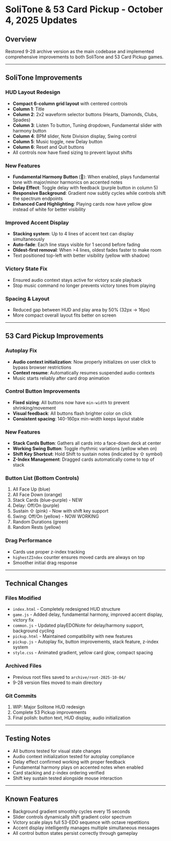 # SoliTone & 53 Card Pickup - October 4, 2025 Updates

## Overview
Restored 9-28 archive version as the main codebase and implemented comprehensive improvements to both SoliTone and 53 Card Pickup games.

---

## SoliTone Improvements

### HUD Layout Redesign
- **Compact 6-column grid layout** with centered controls
- **Column 1**: Title
- **Column 2**: 2x2 waveform selector buttons (Hearts, Diamonds, Clubs, Spades)
- **Column 3**: Listen To button, Tuning dropdown, Fundamental slider with harmony button
- **Column 4**: BPM slider, Note Division display, Swing control
- **Column 5**: Music toggle, new Delay button
- **Column 6**: Reset and Quit buttons
- All controls now have fixed sizing to prevent layout shifts

### New Features
- **Fundamental Harmony Button** (🎵): When enabled, plays fundamental tone with major/minor harmonics on accented notes
- **Delay Effect**: Toggle delay with feedback (purple button in column 5)
- **Responsive Background**: Gradient now subtly cycles while controls shift the spectrum endpoints
- **Enhanced Card Highlighting**: Playing cards now have yellow glow instead of white for better visibility

### Improved Accent Display
- **Stacking system**: Up to 4 lines of accent text can display simultaneously
- **Auto-fade**: Each line stays visible for 1 second before fading
- **Oldest-first removal**: When >4 lines, oldest fades faster to make room
- Text positioned top-left with better visibility (yellow with shadow)

### Victory State Fix
- Ensured audio context stays active for victory scale playback
- Stop music command no longer prevents victory tones from playing

### Spacing & Layout
- Reduced gap between HUD and play area by 50% (32px → 16px)
- More compact overall layout fits better on screen

---

## 53 Card Pickup Improvements

### Autoplay Fix
- **Audio context initialization**: Now properly initializes on user click to bypass browser restrictions
- **Context resume**: Automatically resumes suspended audio contexts
- Music starts reliably after card drop animation

### Control Button Improvements
- **Fixed sizing**: All buttons now have `min-width` to prevent shrinking/movement
- **Visual feedback**: All buttons flash brighter color on click
- **Consistent spacing**: 140-160px min-width keeps layout stable

### New Features
- **Stack Cards Button**: Gathers all cards into a face-down deck at center
- **Working Swing Button**: Toggle rhythmic variations (yellow when on)
- **Shift Key Shortcut**: Hold Shift to sustain notes (indicated by ⇧ symbol)
- **Z-Index Management**: Dragged cards automatically come to top of stack

### Button List (Bottom Controls)
1. All Face Up (blue)
2. All Face Down (orange)
3. Stack Cards (blue-purple) - NEW
4. Delay: Off/On (purple)
5. Sustain ⇧ (pink) - Now with shift key support
6. Swing: Off/On (yellow) - NOW WORKING
7. Random Durations (green)
8. Random Rests (yellow)

### Drag Performance
- Cards use proper z-index tracking
- `highestZIndex` counter ensures moved cards are always on top
- Smoother initial drag response

---

## Technical Changes

### Files Modified
- `index.html` - Completely redesigned HUD structure
- `game.js` - Added delay, fundamental harmony, improved accent display, victory fix
- `common.js` - Updated playEDONote for delay/harmony support, background cycling
- `pickup.html` - Maintained compatibility with new features
- `pickup.js` - Autoplay fix, button improvements, stack feature, z-index system
- `style.css` - Animated gradient, yellow card glow, compact spacing

### Archived Files
- Previous root files saved to `archive/root-2025-10-04/`
- 9-28 version files moved to main directory

### Git Commits
1. WIP: Major Solitone HUD redesign
2. Complete 53 Pickup improvements
3. Final polish: button text, HUD display, audio initialization

---

## Testing Notes
- All buttons tested for visual state changes
- Audio context initialization tested for autoplay compliance
- Delay effect confirmed working with proper feedback
- Fundamental harmony plays on accented notes when enabled
- Card stacking and z-index ordering verified
- Shift key sustain tested alongside mouse interaction

---

## Known Features
- Background gradient smoothly cycles every 15 seconds
- Slider controls dynamically shift gradient color spectrum
- Victory scale plays full 53-EDO sequence with octave repetitions
- Accent display intelligently manages multiple simultaneous messages
- All control button states persist correctly through gameplay
